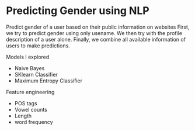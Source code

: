 # Predicting Gender using NLP

Predict gender of a user based on their public information on websites
First, we try to predict gender using only usename.
We then try with the profile description of a user alone. 
Finally, we combine all available information of users to make predictions. 

Models I explored
- Naive Bayes
- SKlearn Classifier
- Maximum Entropy Classifier

Feature engineering 
 - POS tags
 - Vowel counts
 - Length
 - word frequency
 
